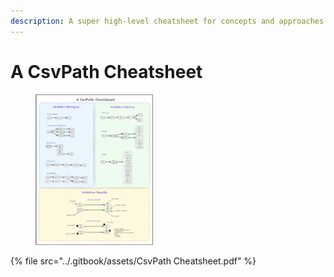 ```yaml
---
description: A super high-level cheatsheet for concepts and approaches
---
```


# A CsvPath Cheatsheet

<figure><img src="../.gitbook/assets/cheatsheet-thumb.png" alt="" width="188"><figcaption></figcaption></figure>

{% file src="../.gitbook/assets/CsvPath Cheatsheet.pdf" %}
